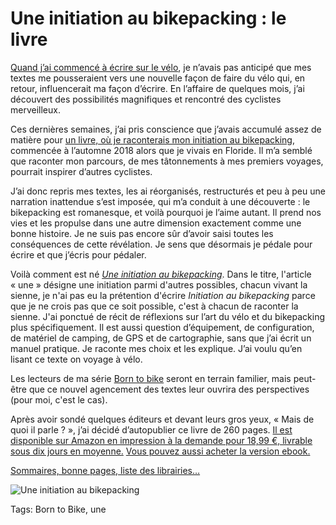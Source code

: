 # Une initiation au bikepacking : le livre

[Quand j’ai commencé à écrire sur le vélo](https://tcrouzet.com/2018/11/27/lart-du-velo/), je n’avais pas anticipé que mes textes me pousseraient vers une nouvelle façon de faire du vélo qui, en retour, influencerait ma façon d’écrire. En l’affaire de quelques mois, j’ai découvert des possibilités magnifiques et rencontré des cyclistes merveilleux.

Ces dernières semaines, j’ai pris conscience que j’avais accumulé assez de matière pour [un livre, où je raconterais mon initiation au bikepacking](https://www.amazon.fr/dp/167615681X?ref_=pe_3052080_397514860), commencée à l’automne 2018 alors que je vivais en Floride. Il m’a semblé que raconter mon parcours, de mes tâtonnements à mes premiers voyages, pourrait inspirer d’autres cyclistes.

J’ai donc repris mes textes, les ai réorganisés, restructurés et peu à peu une narration inattendue s’est imposée, qui m’a conduit à une découverte : le bikepacking est romanesque, et voilà pourquoi je l’aime autant. Il prend nos vies et les propulse dans une autre dimension exactement comme une bonne histoire. Je ne suis pas encore sûr d’avoir saisi toutes les conséquences de cette révélation. Je sens que désormais je pédale pour écrire et que j’écris pour pédaler.

Voilà comment est né [*Une initiation au bikepacking*](https://www.amazon.fr/dp/167615681X?ref_=pe_3052080_397514860). Dans le titre, l'article « une » désigne une initiation parmi d'autres possibles, chacun vivant la sienne, je n'ai pas eu la prétention d'écrire *Initiation au bikepacking* parce que je ne crois pas que ce soit possible, c'est à chacun de raconter la sienne. J'ai ponctué de récit de réflexions sur l’art du vélo et du bikepacking plus spécifiquement. Il est aussi question d’équipement, de configuration, de matériel de camping, de GPS et de cartographie, sans que j’ai écrit un manuel pratique. Je raconte mes choix et les explique. J’ai voulu qu’en lisant ce texte on voyage à vélo.

Les lecteurs de ma série [Born to bike](https://tcrouzet.com/borntobike/) seront en terrain familier, mais peut-être que ce nouvel agencement des textes leur ouvrira des perspectives (pour moi, c'est le cas).

Après avoir sondé quelques éditeurs et devant leurs gros yeux, « Mais de quoi il parle ? », j’ai décidé d’autopublier ce livre de 260 pages. [Il est disponible sur Amazon en impression à la demande pour 18,99 €, livrable sous dix jours en moyenne.](https://www.amazon.fr/dp/167615681X?ref_=pe_3052080_397514860) [Vous pouvez aussi acheter la version ebook.](https://tcrouzet.com/une-initiation-au-bikepacking/#librairies)

[Sommaires, bonne pages, liste des librairies…](/une-initiation-au-bikepacking/#librairies)

![Une initiation au bikepacking](https://tcrouzet.com/images_tc/2019/12/bikepacking-cover-286x450.jpg)



Tags: Born to Bike, une
